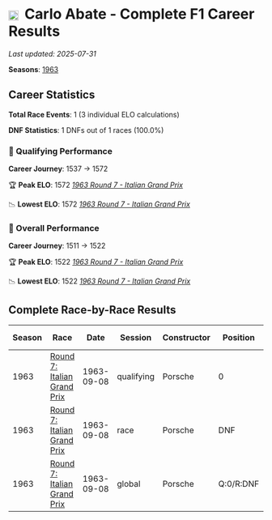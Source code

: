 # <img src="https://upload.wikimedia.org/wikipedia/commons/0/03/Flag_of_Italy.svg" alt="Italy" width="20" height="auto" style="vertical-align: middle; margin-right: 5px;" onerror="this.outerHTML='🇮🇹'; this.style.marginRight='5px';"/> Carlo Abate - Complete F1 Career Results

*Last updated: 2025-07-31*

**Seasons**: [1963](../seasons/1963-season-report)

## Career Statistics

**Total Race Events**: 1 (3 individual ELO calculations)

**DNF Statistics**: 1 DNFs out of 1 races (100.0%)

### 🏁 Qualifying Performance
**Career Journey**: 1537 → 1572

🏆 **Peak ELO**: 1572
   *[1963 Round 7 - Italian Grand Prix](../seasons/1963-season-report#round-7-italian-grand-prix)*

📉 **Lowest ELO**: 1572
   *[1963 Round 7 - Italian Grand Prix](../seasons/1963-season-report#round-7-italian-grand-prix)*

### 🌟 Overall Performance
**Career Journey**: 1511 → 1522

🏆 **Peak ELO**: 1522
   *[1963 Round 7 - Italian Grand Prix](../seasons/1963-season-report#round-7-italian-grand-prix)*

📉 **Lowest ELO**: 1522
   *[1963 Round 7 - Italian Grand Prix](../seasons/1963-season-report#round-7-italian-grand-prix)*


## Complete Race-by-Race Results

| Season | Race | Date | Session | Constructor | Position | Starting ELO | ELO Change | Final ELO | Teammate |
|--------|------|------|---------|-------------|----------|--------------|------------|-----------|----------|
| 1963 | [Round 7: Italian Grand Prix](../seasons/1963-season-report#round-7-italian-grand-prix) | 1963-09-08 | qualifying | Porsche | 0 | 1537 | +35 | 1572 | [<img src="https://upload.wikimedia.org/wikipedia/commons/b/ba/Flag_of_Germany.svg" alt="Germany" width="20" height="auto" style="vertical-align: middle; margin-right: 5px;" onerror="this.outerHTML='🇩🇪'; this.style.marginRight='5px';"/> Gerhard Mitter](gerhard-mitter) |
| 1963 | [Round 7: Italian Grand Prix](../seasons/1963-season-report#round-7-italian-grand-prix) | 1963-09-08 | race | Porsche | DNF | 1500 | N/A | 1500 | [<img src="https://upload.wikimedia.org/wikipedia/commons/b/ba/Flag_of_Germany.svg" alt="Germany" width="20" height="auto" style="vertical-align: middle; margin-right: 5px;" onerror="this.outerHTML='🇩🇪'; this.style.marginRight='5px';"/> Gerhard Mitter](gerhard-mitter) |
| 1963 | [Round 7: Italian Grand Prix](../seasons/1963-season-report#round-7-italian-grand-prix) | 1963-09-08 | global | Porsche | Q:0/R:DNF | 1511 | +11 | 1522 | [<img src="https://upload.wikimedia.org/wikipedia/commons/b/ba/Flag_of_Germany.svg" alt="Germany" width="20" height="auto" style="vertical-align: middle; margin-right: 5px;" onerror="this.outerHTML='🇩🇪'; this.style.marginRight='5px';"/> Gerhard Mitter](gerhard-mitter) |
